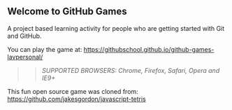 ## Welcome to GitHub Games

A project based learning activity for people who are getting started with Git and GitHub.

You can play the game at: https://githubschool.github.io/github-games-lavpersonal/

>> _*SUPPORTED BROWSERS*: Chrome, Firefox, Safari, Opera and IE9+_

This fun open source game was cloned from: https://github.com/jakesgordon/javascript-tetris
